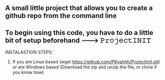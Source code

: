 A small little project that allows you to create a github repo from the command line
----------------------------------------------------
To begin using this code, you have to do a little bit of setup beforehand --->
𝙿𝚛𝚘𝚓𝚎𝚌𝚝𝙸𝙽𝙸𝚃
----------------------------------------------------
INSTALASTION STEPS:
1. If you are Linux based (wget https://github.com/PKyahhh/ProjectInit.git) or are Windows based (Download the zip and unzip the file, or clone if you know how)



